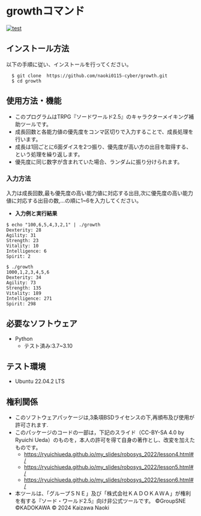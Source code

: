 # growthコマンド
[![test](https://github.com/naoki0115-cyber/growth/actions/workflows/test.yml/badge.svg)](https://github.com/naoki0115-cyber/growth/actions/workflows/test.yml)

## インストール方法
以下の手順に従い、インストールを行ってください。
```
  $ git clone  https://github.com/naoki0115-cyber/growth.git
  $ cd growth
```

## 使用方法・機能
* このプログラムはTRPG『ソードワールド2.5』のキャラクターメイキング補助ツールです。
* 成長回数と各能力値の優先度をコンマ区切りで入力することで、成長処理を行います。
* 成長は1回ごとに6面ダイスを2つ振り、優先度が高い方の出目を取得する、という処理を繰り返します。
* 優先度に同じ数字が含まれていた場合、ランダムに振り分けられます。

### 入力方法
入力は成長回数,最も優先度の高い能力値に対応する出目,次に優先度の高い能力値に対応する出目の数,...の順に1~6を入力してください。

* **入力例と実行結果**
```
$ echo "100,6,5,4,3,2,1" | ./growth
Dexterity: 28
Agility: 31
Strength: 23
Vitality: 10
Intelligence: 6
Spirit: 2
```
```
$ ./growth
1000,1,2,3,4,5,6 
Dexterity: 34
Agility: 73
Strength: 135
Vitality: 189
Intelligence: 271
Spirit: 298
```

## 必要なソフトウェア
* Python
	* テスト済み:3.7~3.10

## テスト環境
* Ubuntu 22.04.2 LTS

## 権利関係
* このソフトウェアパッケージは,3条項BSDライセンスの下,再頒布及び使用が許可されます.
* このパッケージのコードの一部は，下記のスライド（CC-BY-SA 4.0 by Ryuichi Ueda）のものを，本人の許可を得て自身の著作とし、改変を加えたものです。
	* https://ryuichiueda.github.io/my_slides/robosys_2022/lesson4.html#/
	* https://ryuichiueda.github.io/my_slides/robosys_2022/lesson5.html#/
	* https://ryuichiueda.github.io/my_slides/robosys_2022/lesson6.html#/
* 本ツールは、「グループＳＮＥ」及び「株式会社ＫＡＤＯＫＡＷＡ」が権利を有する『ソード・ワールド2.5』向け非公式ツールです。
©GroupSNE ©KADOKAWA
© 2024 Kaizawa Naoki